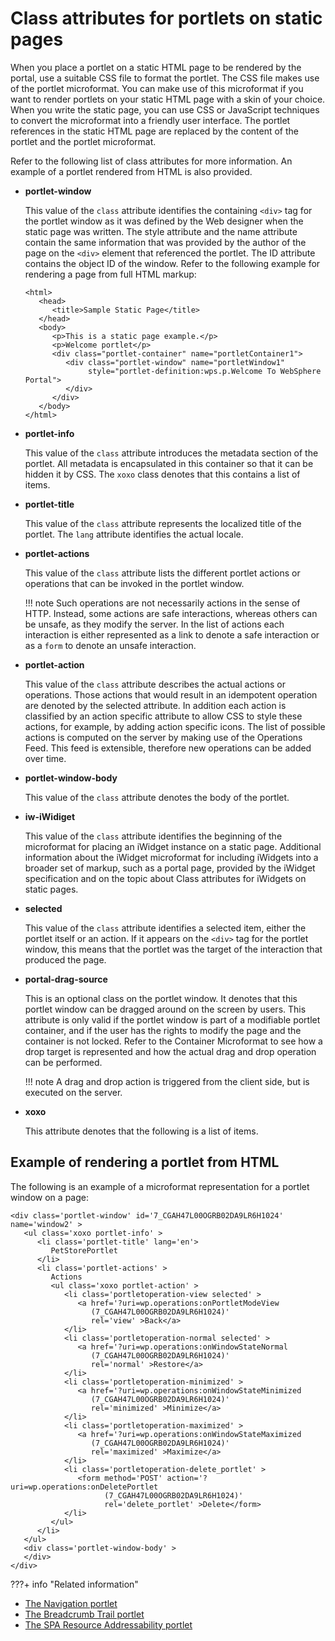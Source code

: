 # Class attributes for portlets on static pages

When you place a portlet on a static HTML page to be rendered by the portal, use a suitable CSS file to format the portlet. The CSS file makes use of the portlet microformat. You can make use of this microformat if you want to render portlets on your static HTML page with a skin of your choice. When you write the static page, you can use CSS or JavaScript techniques to convert the microformat into a friendly user interface. The portlet references in the static HTML page are replaced by the content of the portlet and the portlet microformat.

Refer to the following list of class attributes for more information. An example of a portlet rendered from HTML is also provided.

-   **portlet-window**

    This value of the `class` attribute identifies the containing `<div>` tag for the portlet window as it was defined by the Web designer when the static page was written. The style attribute and the name attribute contain the same information that was provided by the author of the page on the `<div>` element that referenced the portlet. The ID attribute contains the object ID of the window. Refer to the following example for rendering a page from full HTML markup:

    ```
    <html>
       <head>
          <title>Sample Static Page</title>
       </head>
       <body>
          <p>This is a static page example.</p>
          <p>Welcome portlet</p>
          <div class="portlet-container" name="portletContainer1">
             <div class="portlet-window" name="portletWindow1" 
                  style="portlet-definition:wps.p.Welcome To WebSphere Portal">
             </div>
          </div>
       </body>
    </html>
    ```

-   **portlet-info**

    This value of the `class` attribute introduces the metadata section of the portlet. All metadata is encapsulated in this container so that it can be hidden it by CSS. The `xoxo` class denotes that this contains a list of items.

-   **portlet-title**

    This value of the `class` attribute represents the localized title of the portlet. The `lang` attribute identifies the actual locale.

-   **portlet-actions**

    This value of the `class` attribute lists the different portlet actions or operations that can be invoked in the portlet window.

    !!! note
        Such operations are not necessarily actions in the sense of HTTP. Instead, some actions are safe interactions, whereas others can be unsafe, as they modify the server. In the list of actions each interaction is either represented as a link to denote a safe interaction or as a `form` to denote an unsafe interaction.

-   **portlet-action**

    This value of the `class` attribute describes the actual actions or operations. Those actions that would result in an idempotent operation are denoted by the selected attribute. In addition each action is classified by an action specific attribute to allow CSS to style these actions, for example, by adding action specific icons. The list of possible actions is computed on the server by making use of the Operations Feed. This feed is extensible, therefore new operations can be added over time.

-   **portlet-window-body**

    This value of the `class` attribute denotes the body of the portlet.

-   **iw-iWidiget**

    This value of the `class` attribute identifies the beginning of the microformat for placing an iWidget instance on a static page. Additional information about the iWidget microformat for including iWidgets into a broader set of markup, such as a portal page, provided by the iWidget specification and on the topic about Class attributes for iWidgets on static pages.

-   **selected**

    This value of the `class` attribute identifies a selected item, either the portlet itself or an action. If it appears on the `<div>` tag for the portlet window, this means that the portlet was the target of the interaction that produced the page.

-   **portal-drag-source**

    This is an optional class on the portlet window. It denotes that this portlet window can be dragged around on the screen by users. This attribute is only valid if the portlet window is part of a modifiable portlet container, and if the user has the rights to modify the page and the container is not locked. Refer to the Container Microformat to see how a drop target is represented and how the actual drag and drop operation can be performed.

    !!! note
        A drag and drop action is triggered from the client side, but is executed on the server.

-   **xoxo**

    This attribute denotes that the following is a list of items.


## Example of rendering a portlet from HTML

The following is an example of a microformat representation for a portlet window on a page:

```
<div class='portlet-window' id='7_CGAH47L00OGRB02DA9LR6H1024' name='window2' >
   <ul class='xoxo portlet-info' >
      <li class='portlet-title' lang='en'>
         PetStorePortlet
      </li>
      <li class='portlet-actions' >
         Actions
         <ul class='xoxo portlet-action' >
            <li class='portletoperation-view selected' >
               <a href='?uri=wp.operations:onPortletModeView
                  (7_CGAH47L00OGRB02DA9LR6H1024)'
                  rel='view' >Back</a>
            </li>
            <li class='portletoperation-normal selected' >
               <a href='?uri=wp.operations:onWindowStateNormal
                  (7_CGAH47L00OGRB02DA9LR6H1024)' 
                  rel='normal' >Restore</a>
            </li>
            <li class='portletoperation-minimized' >
               <a href='?uri=wp.operations:onWindowStateMinimized
                  (7_CGAH47L00OGRB02DA9LR6H1024)' 
                  rel='minimized' >Minimize</a>
            </li>
            <li class='portletoperation-maximized' >
               <a href='?uri=wp.operations:onWindowStateMaximized
                  (7_CGAH47L00OGRB02DA9LR6H1024)' 
                  rel='maximized' >Maximize</a>
            </li>
            <li class='portletoperation-delete_portlet' >
               <form method='POST' action='?uri=wp.operations:onDeletePortlet
                     (7_CGAH47L00OGRB02DA9LR6H1024)' 
                     rel='delete_portlet' >Delete</form>
            </li>
         </ul>
      </li>
   </ul>
   <div class='portlet-window-body' >
   </div>
</div>

```



???+ info "Related information"
   - [The Navigation portlet](../../static_content/creating_static_page/portlets_dynamic_elements/spa_portlet_nav.md)
   - [The Breadcrumb Trail portlet](../../static_content/creating_static_page/portlets_dynamic_elements/spa_portlet_brdcrmb.md)
   - [The SPA Resource Addressability portlet](../../static_content/creating_static_page/portlets_dynamic_elements/spa_portlet_pagelist.md)

